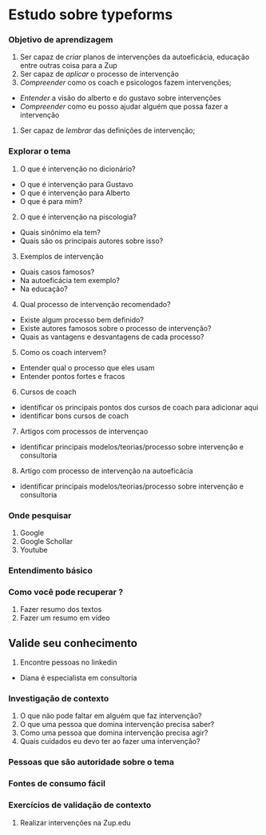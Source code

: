 # Estudo sobre typeforms


### Objetivo de aprendizagem

1. Ser capaz de *criar* planos de intervenções da autoeficácia, educação entre outras coisa para a Zup
1. Ser capaz de *aplicar* o processo de intervenção
1. *Compreender* como os coach e psicologos fazem intervenções;
- *Entender* a visão do alberto e do gustavo sobre intervenções 
- *Compreender* como eu posso ajudar alguém que possa fazer a intervenção
1. Ser capaz de *lembrar* das definições de intervenção;


### Explorar o tema

1. O que é intervenção no dicionário?
- O que é intervenção para Gustavo
- O que é intervenção para Alberto 
- O que é para mim?
    
2. O que é intervenção na piscologia?
- Quais sinônimo ela tem?
- Quais são os principais autores sobre isso?
3. Exemplos de intervenção 
- Quais casos famosos?
- Na autoeficácia tem exemplo?
- Na educação?

4. Qual processo de intervenção recomendado?
- Existe algum processo bem definido?
- Existe autores famosos sobre o processo de intervenção?
- Quais as vantagens e desvantagens de cada processo?

5. Como os coach intervem?
- Entender qual o processo que eles usam
- Entender pontos fortes e fracos
6. Cursos de coach
- identificar os principais pontos dos cursos de coach para adicionar aqui
- identificar bons cursos de coach

7. Artigos com processos de intervençao
- identificar principais modelos/teorias/processo sobre intervenção e consultoria
8. Artigo com processo de intervenção na autoeficácia
- identificar principais modelos/teorias/processo sobre intervenção e consultoria

### Onde pesquisar

1. Google
2. Google Schollar
3. Youtube


### Entendimento básico

### Como você pode recuperar ?
1. Fazer resumo dos textos
2. Fazer um resumo em vídeo

## Valide seu conhecimento
1. Encontre pessoas no linkedin
- Diana é especialista em consultoria



### Investigação de contexto
1. O que não pode faltar em alguém que faz intervenção?
2. O que uma pessoa que domina intervenção precisa saber?
3. Como uma pessoa que domina intervenção precisa agir?
4. Quais cuidados eu devo ter ao fazer uma intervenção?


### Pessoas que são autoridade sobre o tema



### Fontes de consumo fácil


### Exercícios de validação de contexto
1. Realizar intervenções na Zup.edu

